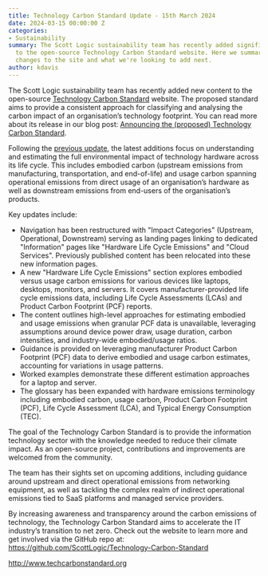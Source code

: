 ```yaml
---
title: Technology Carbon Standard Update - 15th March 2024
date: 2024-03-15 00:00:00 Z
categories:
- Sustainability
summary: The Scott Logic sustainability team has recently added significant new content
  to the open-source Technology Carbon Standard website. Here we summarise the recent
  changes to the site and what we're looking to add next.
author: kdavis
---
```


The Scott Logic sustainability team has recently added new content to the open-source [Technology Carbon Standard](https://www.techcarbonstandard.org) website. The proposed standard aims to provide a consistent approach for classifying and analysing the carbon impact of an organisation’s technology footprint. You can read more about its release in our blog post: [Announcing the (proposed) Technology Carbon Standard](https://blog.scottlogic.com/2024/02/13/announcing-the-proposed-technology-carbon-standard.html).

Following the [previous update](https://blog.scottlogic.com/2024/03/06/technology-carbon-standard-update.html), the latest additions focus on understanding and estimating the full environmental impact of technology hardware across its life cycle. This includes embodied carbon (upstream emissions from manufacturing, transportation, and end-of-life) and usage carbon spanning operational emissions from direct usage of an organisation’s hardware as well as downstream emissions from end-users of the organisation’s products. 

Key updates include:

- Navigation has been restructured with "Impact Categories" (Upstream, Operational, Downstream) serving as landing pages linking to dedicated "Information" pages like "Hardware Life Cycle Emissions" and "Cloud Services". Previously published content has been relocated into these new information pages. 
- A new "Hardware Life Cycle Emissions" section explores embodied versus usage carbon emissions for various devices like laptops, desktops, monitors, and servers. It covers manufacturer-provided life cycle emissions data, including Life Cycle Assessments (LCAs) and Product Carbon Footprint (PCF) reports.
- The content outlines high-level approaches for estimating embodied and usage emissions when granular PCF data is unavailable, leveraging assumptions around device power draw, usage duration, carbon intensities, and industry-wide embodied/usage ratios.
- Guidance is provided on leveraging manufacturer Product Carbon Footprint (PCF) data to derive embodied and usage carbon estimates, accounting for variations in usage patterns.
- Worked examples demonstrate these different estimation approaches for a laptop and server.
- The glossary has been expanded with hardware emissions terminology including embodied carbon, usage carbon, Product Carbon Footprint (PCF), Life Cycle Assessment (LCA), and Typical Energy Consumption (TEC).

The goal of the Technology Carbon Standard is to provide the information technology sector with the knowledge needed to reduce their climate impact. As an open-source project, contributions and improvements are welcomed from the community.

The team has their sights set on upcoming additions, including guidance around upstream and direct operational emissions from networking equipment, as well as tackling the complex realm of indirect operational emissions tied to SaaS platforms and managed service providers.

By increasing awareness and transparency around the carbon emissions of technology, the Technology Carbon Standard aims to accelerate the IT industry’s transition to net zero. Check out the website to learn more and get involved via the GitHub repo at: <https://github.com/ScottLogic/Technology-Carbon-Standard>

<http://www.techcarbonstandard.org>